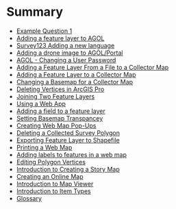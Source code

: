 <!--
This is a list of all of the questions available in the FAQ. Questions must be linked to from this file to be visible via search.
-->

# Summary

- [Example Question 1](sample_question.md)
- [Adding a feature layer to AGOL](add_fl_in_AGOL/index.md)
- [Survey123 Adding a new language](s123_add_new_lang/index.md)
- [Adding a drone image to AGOL/Portal](add_img_to_AGOL/index.md)
- [AGOL - Changing a User Password](chg_usr_pwd/index.md)
- [Adding a Feature Layer From a File to a Collector Map](add_fl_to_collector_map/index.md)
- [Adding a Feature Layer to a Collector Map](add_fl_to_collectormap/index.md)
- [Changing a Basemap for a Collector Map](chg_basemap_for_collectomap/index.md)
- [Deleting Vertices in ArcGIS Pro](delete_vertics_ArcPro/index.md)
- [Joining Two Feature Layers](join_two_layers/index.md)
- [Using a Web App](using_a_webapp/index.md)
- [Adding a field to a feature layer](add_field/index.md)
- [Setting Basemap Transpancey](set_basemap_trans/index.md)
- [Creating Web Map Pop-Ups](add_webmap_popup/index.md)
- [Deleting a Collected Survey Polygon](delete_collected_polygon/index.md)
- [Exporting Feature Layer to Shapefile](export_fl_to_shp/index.md)
- [Printing a Web Map](print_webmap/index.md)
- [Adding labels to features in a web map](labeling_features/index.md)
- [Editing Polygon Vertices](editing_vertices/index.md)
- [Introduction to Creating a Story Map](intro_to_storymap/index.md)
- [Creating an Online Map](create_webmap/index.md)
- [Introduction to Map Viewer](into_to_mapviewer/index.md)
- [Introduction to Item Types](intro_to_itemtypes/index.md)
- [Glossary](glossary.md) <!-- Do not delete this, it appears that builds fail without this -->
